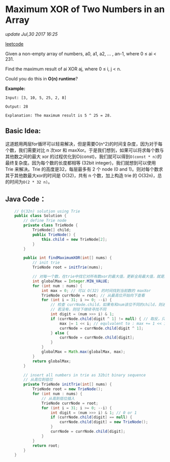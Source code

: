 # Maximum XOR of Two Numbers in an Array

_update Jul,30 2017 16:25_

[leetcode](https://leetcode.com/problems/maximum-xor-of-two-numbers-in-an-array/description/)

Given a non-empty array of numbers, a0, a1, a2, … , an-1, where 0 ≤ ai &lt; 231.

Find the maximum result of ai XOR aj, where 0 ≤ i, j &lt; n.

Could you do this in **O\(n\) runtime**?

**Example:**

```text
Input: [3, 10, 5, 25, 2, 8]

Output: 28

Explanation: The maximum result is 5 ^ 25 = 28.
```

## Basic Idea:

这道题用两层for循环可以轻易解决，但是需要O\(n^2\)的时间复杂度，因为对于每个数，我们需要对比 n 次xor 和 maxXor。于是我们想到，如果可以将求每个数与其他数之间的最大 xor 的过程优化到O\(const\)，我们就可以得到`O(const * n)`的最终复杂度。因为每个数的长度都相等 \(32bit integer\)，我们就想到可以使用 Trie 来解决。Trie 的高度是32，每层最多有 2 个 node \(0 and 1\)。则对每个数求其于其他数最大xor的时间是 O\(32\)，共有 n 个数，加上构造 trie 的 O\(32n\)，总的时间为`O(2 * 32 n)`。

## Java Code：

```java
    // O(32n) solution using Trie
    public class Solution {
        // define Trie node
        private class TrieNode {
            TrieNode[] child;
            public TrieNode() {
                this.child = new TrieNode[2];
            }
        }

        public int findMaximumXOR(int[] nums) {
            // init trie
            TrieNode root = initTrie(nums);

            // 对每一个数，在trie中找它对所有数xor的最大值，更新全局最大值，就是解
            int globalMax = Integer.MIN_VALUE;
            for (int num : nums) {
                int max = 0; // 可以 O(32) 的时间找到当前数的 maxXor
                TrieNode currNode = root; // 从最高位开始向下查看
                for (int i = 31; i >= 0; --i) {
                    // 检查 currNode.child，如果有和num该位不同的child，则进入，继续寻找不同，
                    // 若没有，则往下继续寻找不同
                    int digit = (num >>> i) & 1;
                    if (currNode.child[digit ^ 1] != null) { // 取反，只对第一位
                        max |= 1 << i; // equlvalent to : max += 1 << i, 因为 i 不会重复
                        currNode = currNode.child[digit ^ 1];
                    } else {
                        currNode = currNode.child[digit];
                    }
                }
                globalMax = Math.max(globalMax, max);
            }
            return globalMax;
        }

        // insert all numbers in trie as 32bit binary sequence
        // 从高位到低位
        private TrieNode initTrie(int[] nums) {
            TrieNode root = new TrieNode();
            for (int num : nums) {
                // 从高到低位插入
                TrieNode currNode = root;
                for (int i = 31; i >= 0; --i) {
                    int digit = (num >>> i) & 1; // 0 or 1
                    if (currNode.child[digit] == null) {
                        currNode.child[digit] = new TrieNode();
                    }
                    currNode = currNode.child[digit];
                }
            }
            return root;
        }
    }
```

